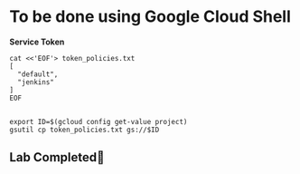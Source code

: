 # **To be done using Google Cloud Shell**

**Service Token**

```
cat <<'EOF'> token_policies.txt
[
  "default",
  "jenkins"
]
EOF


export ID=$(gcloud config get-value project)
gsutil cp token_policies.txt gs://$ID
```

## Lab Completed🎉